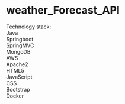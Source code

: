 # weather_Forecast_API

Technology stack:  
Java  
Springboot  
SpringMVC  
MongoDB  
AWS  
Apache2  
HTML5  
JavaScript  
CSS  
Bootstrap  
Docker  

